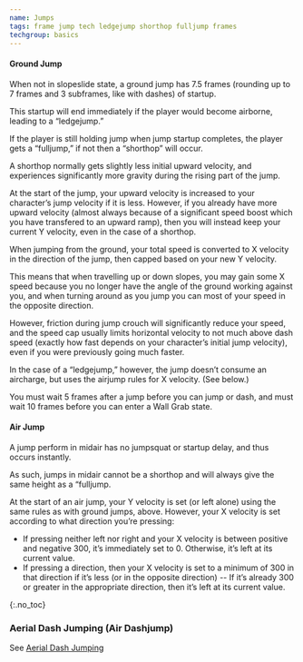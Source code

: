 ```yaml
---
name: Jumps
tags: frame jump tech ledgejump shorthop fulljump frames
techgroup: basics
---
```


#### Ground Jump

When not in slopeslide state, a ground jump has 7.5 frames (rounding up to 7 frames and 3 subframes, like with dashes) of startup.

This startup will end immediately if the player would become airborne, leading to a “ledgejump.”

If the player is still holding jump when jump startup completes, the player gets a “fulljump,” if not then a “shorthop” will occur.

A shorthop normally gets slightly less initial upward velocity, and experiences significantly more gravity during the rising part of the jump.

At the start of the jump, your upward velocity is increased to your character’s jump velocity if it is less. However, if you already have more upward velocity (almost always because of a significant speed boost which you have transfered to an upward ramp), then you will instead keep your current Y velocity, even in the case of a shorthop.

When jumping from the ground, your total speed is converted to X velocity in the direction of the jump, then capped based on your new Y velocity.

This means that when travelling up or down slopes, you may gain some X speed because you no longer have the angle of the ground working against you, and when turning around as you jump you can most of your speed in the opposite direction.

However, friction during jump crouch will significantly reduce your speed, and the speed cap usually limits horizontal velocity to not much above dash speed (exactly how fast depends on your character’s initial jump velocity), even if you were previously going much faster.

In the case of a “ledgejump,” however, the jump doesn’t consume an aircharge, but uses the airjump rules for X velocity. (See below.)

You must wait 5 frames after a jump before you can jump or dash, and must wait 10 frames before you can enter a Wall Grab state.

#### Air Jump

A jump perform in midair has no jumpsquat or startup delay, and thus occurs instantly.

As such, jumps in midair cannot be a shorthop and will always give the same height as a “fulljump.

At the start of an air jump, your Y velocity is set (or left alone) using the same rules as with ground jumps, above. However, your X velocity is set according to what direction you’re pressing:

- If pressing neither left nor right and your X velocity is between positive and negative 300, it’s immediately set to 0. Otherwise, it’s left at its current value.
- If pressing a direction, then your X velocity is set to a minimum of 300 in that direction if it’s less (or in the opposite direction)
-- If it’s already 300 or greater in the appropriate direction, then it’s left at its current value.

{:.no_toc}
### Aerial Dash Jumping (Air Dashjump)

See [Aerial Dash Jumping](#aerial-dash-jumping)
